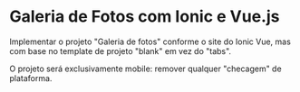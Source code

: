 # Galeria de Fotos com Ionic e Vue.js
Implementar o projeto "Galeria de fotos" conforme o site do Ionic Vue, mas com base no template de projeto "blank" em vez do "tabs".

O projeto será exclusivamente mobile: remover qualquer "checagem" de plataforma.